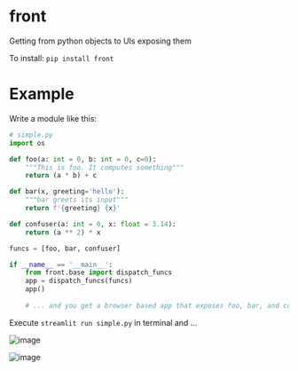 
# front
Getting from python objects to UIs exposing them


To install:	```pip install front```


# Example

Write a module like this:

```python
# simple.py
import os

def foo(a: int = 0, b: int = 0, c=0):
    """This is foo. It computes something"""
    return (a * b) + c

def bar(x, greeting='hello'):
    """bar greets its input"""
    return f'{greeting} {x}'

def confuser(a: int = 0, x: float = 3.14):
    return (a ** 2) * x

funcs = [foo, bar, confuser]

if __name__ == '__main__':
    from front.base import dispatch_funcs
    app = dispatch_funcs(funcs)
    app()
    
    # ... and you get a browser based app that exposes foo, bar, and confuser

```
Execute `streamlit run simple.py` in terminal and ...

![image](https://user-images.githubusercontent.com/1906276/121604989-61874d80-ca00-11eb-9e1b-e3ac28e09418.png)

![image](https://user-images.githubusercontent.com/1906276/121605028-7f54b280-ca00-11eb-93f7-f4c936ae9d54.png)



